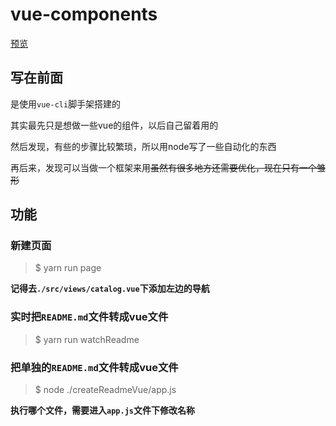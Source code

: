 # vue-components

[预览](https://fairfarren.github.io/vue-components/dist/index.html)

## 写在前面

是使用`vue-cli`脚手架搭建的

其实最先只是想做一些vue的组件，以后自己留着用的

然后发现，有些的步骤比较繁琐，所以用node写了一些自动化的东西

再后来，发现可以当做一个框架来用~~虽然有很多地方还需要优化，现在只有一个雏形~~

## 功能

### 新建页面

> $ yarn run page

**记得去`./src/views/catalog.vue`下添加左边的导航**

### 实时把`README.md`文件转成vue文件

> $ yarn run watchReadme

### 把单独的`README.md`文件转成vue文件

> $ node ./createReadmeVue/app.js

**执行哪个文件，需要进入`app.js`文件下修改名称**

